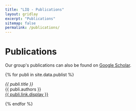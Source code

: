 ```yaml
---
title: "LIQ - Publications"
layout: gridlay
excerpt: "Publications"
sitemap: false
permalink: /publications/
---
```



# Publications

Our group's publications can also be found on [Google Scholar](https://scholar.google.be/citations?hl=en&user=vtzT0VAAAAAJ&view_op=list_works&sortby=pubdate).

{% for publi in site.data.publist %}

  <em>{{ publi.title }}</em> <br />
  {{ publi.authors }} <br />
  <a href="{{ publi.link.url }}">{{ publi.link.display }}</a>

{% endfor %}
